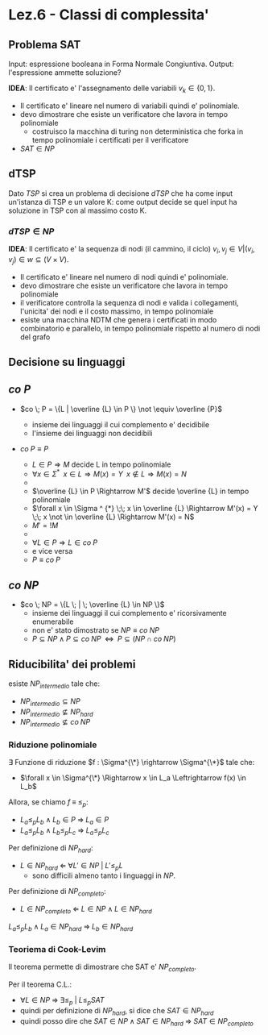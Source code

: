 # Lez.6 - Classi di complessita'

## Problema SAT

Input: espressione booleana in Forma Normale Congiuntiva.
Output: l'espressione ammette soluzione? 

__IDEA__: Il certificato e' l'assegnamento delle variabili $v_k \in \{0,1\}$.
- Il certificato e' lineare nel numero di variabili quindi e' polinomiale.
- devo dimostrare che esiste un verificatore che lavora in tempo polinomiale
  - costruisco la macchina di turing non deterministica che forka in tempo polinomiale i certificati per il verificatore
- $SAT \in NP$

## dTSP

Dato $TSP$ si crea un problema di decisione $dTSP$ che ha come input un'istanza di TSP e un valore K: come output decide se quel input ha soluzione in TSP con al massimo costo K.

### $dTSP \in NP$

__IDEA__: Il certificato e' la sequenza di nodi (il cammino, il ciclo) $v_i,v_j \in V | (v_i, v_j) \in w \subseteq (V \times V)$.
- Il certificato e' lineare nel numero di nodi quindi e' polinomiale.
- devo dimostrare che esiste un verificatore che lavora in tempo polinomiale
- il verificatore controlla la sequenza di nodi e valida i collegamenti, l'unicita' dei nodi e il costo massimo, in tempo polinomiale
- esiste una macchina NDTM che genera i certificati in modo combinatorio e parallelo, in tempo polinomiale rispetto al numero di nodi del grafo

## Decisione su linguaggi

## $co \; P$

- $co \; P = \{L | \overline {L} \in P \} \not \equiv \overline {P}$
  - insieme dei linguaggi il cui complemento e' decidibile
  - l'insieme dei linguaggi non decidibili

- $co \; P \equiv P$
  - $L \in P \Rightarrow M$ decide L in tempo polinomiale
  - $\forall x \in \Sigma ^ {*} \;\; x \in L \Rightarrow M(x) = Y \;\; x \not \in L \Rightarrow M(x) = N$
  -
  - $\overline {L} \in P \Rightarrow M'$ decide \overline {L} in tempo polinomiale
  - $\forall x \in \Sigma ^ {*} \;\; x \in \overline {L} \Rightarrow M'(x) = Y \;\; x \not \in \overline {L} \Rightarrow M'(x) = N$
  - $M' = ! M$
  -
  - $\forall L \in P \Rightarrow L \in co \; P$
  - e vice versa
  - $P \equiv co \; P$

## $co \; NP$

- $co \; NP = \{L \; | \; \overline {L} \in NP \}$
  - insieme dei linguaggi il cui complemento e' ricorsivamente enumerabile
  - non e' stato dimostrato se $NP \equiv co \; NP$
  - $P \subseteq NP \land P \subseteq co \; NP \;\; \Leftrightarrow \;\; P \subseteq (NP \cap co \; NP)$

## Riducibilita' dei problemi

esiste $NP_{intermedio}$ tale che:
- ${NP}_{intermedio} \subseteq NP$
- ${NP}_{intermedio} \not \subseteq {NP}_{hard}$
- ${NP}_{intermedio} \not \subseteq {co \; NP}$

### Riduzione polinomiale

$\exists$ Funzione di riduzione $f : \Sigma^{\*} \rightarrow \Sigma^{\*}$ tale che:
- $\forall x \in \Sigma^{\*} \Rightarrow x \in L_a \Leftrightarrow f(x) \in L_b$

Allora, se chiamo $f \; \equiv \; \leq_p$:
- $L_a \leq_p L_b \; \land \; L_b \in P \; \Rightarrow \; L_a \in P$
- $L_a \leq_p L_b \; \land \; L_b \leq_p L_c \; \Rightarrow \; L_a \leq_p L_c$

Per definizione di ${NP}_{hard}$:
- $L \in {NP}_{hard} \; \Leftarrow \; \forall L' \in NP \; | \; L' \leq_p L$
  - sono difficili almeno tanto i linguaggi in $NP$.

Per definizione di ${NP}_{completo}$:
- $L \in {NP}_{completo} \; \Leftarrow \; L \in NP \; \land \; L \in {NP}_{hard}$

$L_a {\leq}_{p} L_b \; \land \; L_a \in {NP}_{hard} \; \Rightarrow \; L_b \in {NP}_{hard}$

### Teoriema di Cook-Levim

Il teorema permette di dimostrare che SAT e' ${NP}_{completo}$.

Per il teorema C.L.:
- $\forall L \in NP \; \Rightarrow \; \exists \leq_p \; | \; L \leq_p SAT$
- quindi per definizione di ${NP}_{hard}$, si dice che $SAT \in {NP}_{hard}$
- quindi posso dire che $SAT \in NP \; \land \; SAT \in {NP}_{hard} \; \Rightarrow \; SAT \in {NP}_{completo}$
